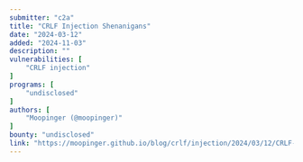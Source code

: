 ```yaml
---
submitter: "c2a"
title: "CRLF Injection Shenanigans"
date: "2024-03-12"
added: "2024-11-03"
description: ""
vulnerabilities: [
    "CRLF injection"
]
programs: [
    "undisclosed"
]
authors: [
    "Moopinger (@moopinger)"
]
bounty: "undisclosed"
link: "https://moopinger.github.io/blog/crlf/injection/2024/03/12/CRLF-Injection-Shenanigans.html"
---
```




